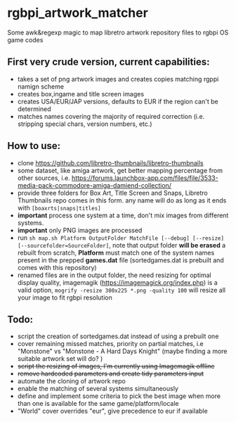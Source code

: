 # rgbpi_artwork_matcher
Some awk&amp;regexp magic to map  libretro artwork repository files to rgbpi OS game codes

## First very crude version, current capabilities:

- takes a set of png artwork images and creates copies matching rgppi namign scheme
- creates box,ingame and title screen images
- creates USA/EUR/JAP versions, defaults to EUR if the region can't be determined
- matches names covering the majority of required correction (i.e. stripping special chars, version numbers, etc.)

## How to use:
- clone https://github.com/libretro-thumbnails/libretro-thumbnails
- some dataset, like amiga artwork, get better mapping percentage from other sources, i.e. https://forums.launchbox-app.com/files/file/3533-media-pack-commodore-amiga-damiend-collection/
- provide three folders for Box Art, Title Screen and Snaps, Libretro Thumbnails repo comes in this form. any name will do as long as it ends with `[boaxrts|snaps|titles]`
- **important** process one system at a time, don't mix images from different systems.
- **important** only PNG images are processed
- run  `sh map.sh Platform OutputFolder MatchFile [--debug] [--resize] [--sourcefolder=SourceFolder]`, note that output folder **will be erased** a rebuilt from scratch, **Platform**  must match one of the system names present in the prepped **games.dat** file (sortedgames.dat is prebuilt and comes with this repository)
- renamed files are in the output folder, the need resizing for optimal display quality, imagemagik (https://imagemagick.org/index.php) is a valid option,  `mogrify -resize 300x225 *.png -quality 100` will resize all your image to fit rgbpi resolution

## Todo:
- script the creation of sortedgames.dat instead of using a prebuilt one
- cover remaining missed matches, priority on partial matches, i.e "Monstone" vs "Monstone - A Hard Days Knight" (maybe finding a more suitable artwork set will do? )
- ~~script the resizing of images, I'm currently using Imagemagik offline~~
- ~~remove hardcoded parameters and create tidy parameters input~~
- automate the cloning of artwork repo
- enable the matching of several systems simultaneously
- define and implement some criteria to pick the best image when more than one is available for the same game/platform/locale
- "World" cover overrides "eur", give precedence to eur if available

